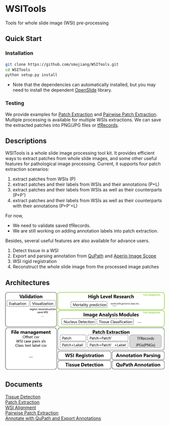 # WSITools
Tools for whole slide image (WSI) pre-processing
## Quick Start
### Installation
```bash
git clone https://github.com/smujiang/WSITools.git
cd WSITools
python setup.py install
```
* Note that the dependencies can automatically installed, but you may need to install the dependent [OpenSlide](https://openslide.org/) library.
### Testing
We provide examples for [Patch Extraction](docs/patch_extraction/patch_extraction.md) and [Pairwise Patch Extraction](docs/patch_extraction/pairwise_patch_extraction.md). Multiple processing is available for multiple WSIs extractions.
We can save the extracted patches into PNG/JPG files or [tfRecords](https://www.tensorflow.org/tutorials/load_data/tfrecord).
## Descriptions
WSITools is a whole slide image processing tool kit. It provides efficient ways to extract patches from whole slide images, and some other useful features for pathological image processing.
Current, it supports four patch extraction scenarios:
1. extract patches from WSIs (P)
2. extract patches and their labels from WSIs and their annotations (P+L)
3. extract patches and their labels from WSIs as well as their counterparts (P+P')
4. extract patches and their labels from WSIs as well as their counterparts with their annotations (P+P'+L)

For now,
* We need to validate saved tfRecords.
* We are still working on adding annotation labels into patch extraction.

Besides, several useful features are also available for advance users.
1. Detect tissue in a WSI
2. Export and parsing annotation from [QuPath](https://qupath.github.io/) and [Aperio Image Scope](https://www.leicabiosystems.com/digital-pathology/manage/aperio-imagescope/) 
3. WSI rigid registration 
4. Reconstruct the whole slide image from the processed image patches


## Architectures
![Architecture](docs/imgs/arch.png)
## Documents
[Tissue Detection](docs/tissue_detection/tissue_detector.md)   
[Patch Extraction](docs/patch_extraction/patch_extraction.md)   
[WSI Alignment](docs/wsi_registration/wsi_registration.md)          
[Pairwise Patch Extraction](docs/patch_extraction/pairwise_patch_extraction.md)   
[Annotate with QuPath and Export Annotations](docs/wsi_annotation/QuPath_scripts/readme.md)

